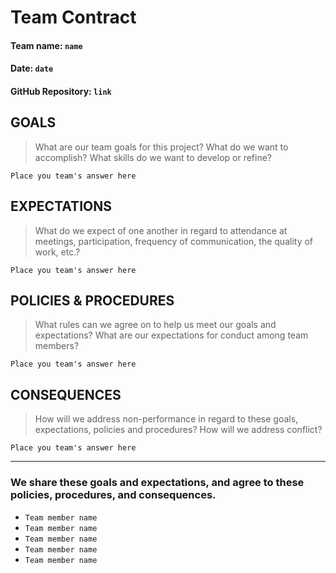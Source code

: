 # Team Contract

#### Team name: `name`
#### Date: `date`
#### GitHub Repository: `link`

## GOALS
> What are our team goals for this project? 
> What do we want to accomplish? What skills do we want to develop or refine?

```
Place you team's answer here
```

## EXPECTATIONS
> What do we expect of one another in regard to attendance at meetings, participation, frequency of communication, the quality of work, etc.?

```
Place you team's answer here
```

## POLICIES & PROCEDURES
> What rules can we agree on to help us meet our goals and expectations?
> What are our expectations for conduct among team members?

```
Place you team's answer here
```

## CONSEQUENCES
> How will we address non-performance in regard to these goals, expectations, policies and procedures?
> How will we address conflict?

```
Place you team's answer here
```

---

### We share these goals and expectations, and agree to these policies, procedures, and consequences.

 - `Team member name`
 - `Team member name`
 - `Team member name`
 - `Team member name`
 - `Team member name`
